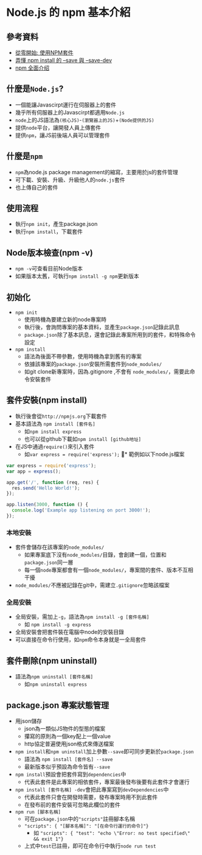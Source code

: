 # Node.js 的 npm 基本介紹

## 參考資料
* [從零開始: 使用NPM套件](https://medium.com/html-test/%E5%BE%9E%E9%9B%B6%E9%96%8B%E5%A7%8B-%E4%BD%BF%E7%94%A8npm%E5%A5%97%E4%BB%B6-317beefdf182)
* [弄懂 npm install 的 –save 與 –save-dev](https://chriskang028.wordpress.com/2017/07/05/%E5%BC%84%E6%87%82-npm-install-%E7%9A%84-dependencies-v-s-devdependencies/)
* [npm 全面介绍](https://neveryu.github.io/2017/04/10/npm/)

## 什麼是`Node.js`?
* 一個能讓Javascirpt運行在伺服器上的套件
* 幾乎所有伺服器上的Javascirpt都適用`Node.js`
* `node`上的JS語法為`(核心JS)`-`(瀏覽器上的JS)`+`(Node提供的JS)`
* 提供`node`平台，讓開發人員上傳套件
* 提供`npm`，讓JS前後端人員可以管理套件

## 什麼是`npm`
* `npm`為node.js package management的縮寫，主要用於js的套件管理
* 可下載、安裝、升級、升級他人的`node.js`套件
* 也上傳自己的套件

## 使用流程
* 執行`npm init`，產生package.json
* 執行`npm install`，下載套件

## Node版本檢查(npm -v)
* `npm -v`可查看目前Node版本
* 如果版本太舊，可執行`npm install -g npm`更新版本

## 初始化
* `npm init`
	* 使用時機為要建立新的node專案時
	* 執行後，會詢問專案的基本資料，並產生`package.json`記錄此訊息
	* `package.json`除了基本訊息，還會記錄此專案所用到的套件，和特殊命令設定
* `npm install`
	* 語法為後面不帶參數，使用時機為拿到舊有的專案
	* 依據該專案的`package.json`安裝所需套件到`node_modules/`
	* 如git clone新專案時，因為.gitignore ,不會有 `node_modules/`，需要此命令安裝套件

## 套件安裝(npm install)
* 執行後會從`http://npmjs.org`下載套件
* 基本語法為 `npm install [套件名]`
	* 如`npm install express`
	* 也可以從github下載如`npm install [github地址]`
* 在JS中通過`require()`來引入套件
	* 如`var express = require('express');`
	* 範例如以下node.js檔案
```javascript
var express = require('express');
var app = express();

app.get('/', function (req, res) {
  res.send('Hello World!');
});

app.listen(3000, function () {
  console.log('Example app listening on port 3000!');
});

```

### 本地安裝
* 套件會儲存在該專案的`node_modules/`
	* 如果專案底下沒有`node_modules/`目錄，會創建一個，位置和`package.json`同一層
	* 每一個`node`專案都會有一個`node_modules/`，專案間的套件、版本不互相干擾
* `node_modules/`不應被記錄在git中，需建立`.gitignore`忽略該檔案

### 全局安裝
* 全局安裝，需加上`-g`，語法為`npm install -g [套件名稱]`
	* 如 `npm install -g express`
* 全局安裝會把套件裝在電腦中node的安裝目錄
* 可以直接在命令行使用，如`npm`命令本身就是一全局套件

## 套件刪除(npm uninstall)
* 語法為`npm uninstall [套件名稱]`
	* 如`npm uninstall express`

## package.json 專案狀態管理
* 用json儲存
	* json為一類似JS物件的型態的檔案
	* 攥寫的原則為一個key配上一個value
	* http協定普遍使用json格式來傳送檔案
* `npm install`和`npm uninstall`加上參數`--save`即可同步更新於`package.json`
	* 語法為 `npm install [套件名] --save`
	* 最新版本似乎預設為命令皆有`--save`
* `npm install`預設會把套件寫到`dependencies`中
	* 代表此套件是此專案的相依套件，專案最後發布後要有此套件才會運行
* `npm install [套件名稱] -dev`會把此專案寫到`devDependencies`中
	* 代表此套件只會在開發時需要，發布專案時用不到此套件
	* 在發布前的套件安裝可忽略此欄位的套件
* `npm run [腳本名稱]`
	* 可在`package.json`中的`"scripts"`註冊腳本名稱
	* `"scripts": { "[腳本名稱]": "[在命令行運行的命令]"}`
		* 如 `"scripts": { "test": "echo \"Error: no test specified\" && exit 1"}`
	* 上式中`test`已註冊，即可在命令行中執行`node run test`